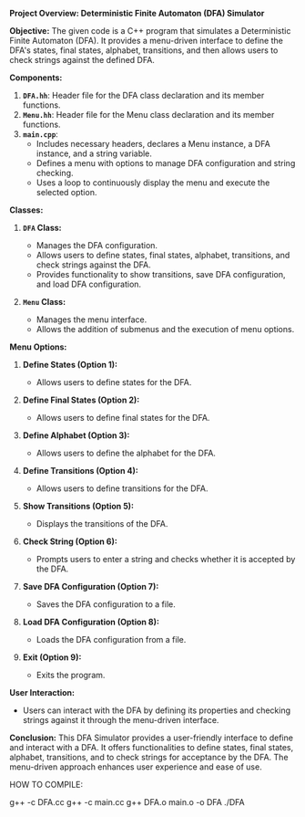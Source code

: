 **Project Overview: Deterministic Finite Automaton (DFA) Simulator**

**Objective:**
The given code is a C++ program that simulates a Deterministic Finite Automaton (DFA). It provides a menu-driven interface to define the DFA's states, final states, alphabet, transitions, and then allows users to check strings against the defined DFA.

**Components:**
1. **`DFA.hh`**: Header file for the DFA class declaration and its member functions.
2. **`Menu.hh`**: Header file for the Menu class declaration and its member functions.
3. **`main.cpp`**:
   - Includes necessary headers, declares a Menu instance, a DFA instance, and a string variable.
   - Defines a menu with options to manage DFA configuration and string checking.
   - Uses a loop to continuously display the menu and execute the selected option.

**Classes:**
1. **`DFA` Class:**
   - Manages the DFA configuration.
   - Allows users to define states, final states, alphabet, transitions, and check strings against the DFA.
   - Provides functionality to show transitions, save DFA configuration, and load DFA configuration.

2. **`Menu` Class:**
   - Manages the menu interface.
   - Allows the addition of submenus and the execution of menu options.

**Menu Options:**
1. **Define States (Option 1):**
   - Allows users to define states for the DFA.

2. **Define Final States (Option 2):**
   - Allows users to define final states for the DFA.

3. **Define Alphabet (Option 3):**
   - Allows users to define the alphabet for the DFA.

4. **Define Transitions (Option 4):**
   - Allows users to define transitions for the DFA.

5. **Show Transitions (Option 5):**
   - Displays the transitions of the DFA.

6. **Check String (Option 6):**
   - Prompts users to enter a string and checks whether it is accepted by the DFA.

7. **Save DFA Configuration (Option 7):**
   - Saves the DFA configuration to a file.

8. **Load DFA Configuration (Option 8):**
   - Loads the DFA configuration from a file.

9. **Exit (Option 9):**
   - Exits the program.

**User Interaction:**
- Users can interact with the DFA by defining its properties and checking strings against it through the menu-driven interface.

**Conclusion:**
This DFA Simulator provides a user-friendly interface to define and interact with a DFA. It offers functionalities to define states, final states, alphabet, transitions, and to check strings for acceptance by the DFA. The menu-driven approach enhances user experience and ease of use.

HOW TO COMPILE:

g++ -c DFA.cc
g++ -c main.cc
g++ DFA.o main.o -o DFA
./DFA

